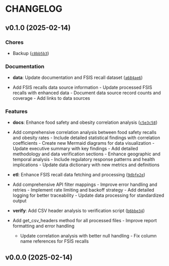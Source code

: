 # CHANGELOG


## v0.1.0 (2025-02-14)

### Chores

- Backup
  ([`c8bb5b3`](https://github.com/gsinghjay/data-dashboard/commit/c8bb5b388a382a892125d99c73c29b7e34103469))

### Documentation

- **data**: Update documentation and FSIS recall dataset
  ([`a684ae6`](https://github.com/gsinghjay/data-dashboard/commit/a684ae6fb1bc21f84b28b908328dcb162ff9948f))

- Add FSIS recalls data source information - Update processed FSIS recalls with enhanced data -
  Document data source record counts and coverage - Add links to data sources

### Features

- **docs**: Enhance food safety and obesity correlation analysis
  ([`c5e3c58`](https://github.com/gsinghjay/data-dashboard/commit/c5e3c58dfd036e13b0521794669944041d49ee77))

- Add comprehensive correlation analysis between food safety recalls and obesity rates - Include
  detailed statistical findings with correlation coefficients - Create new Mermaid diagrams for data
  visualization - Update executive summary with key findings - Add detailed methodology and data
  verification sections - Enhance geographic and temporal analysis - Include regulatory response
  patterns and health implications - Update data dictionary with new metrics and definitions

- **etl**: Enhance FSIS recall data fetching and processing
  ([`9dbfe2e`](https://github.com/gsinghjay/data-dashboard/commit/9dbfe2e3d9aee58a775cad6c98d2d069bc1e4fbb))

- Add comprehensive API filter mappings - Improve error handling and retries - Implement rate
  limiting and backoff strategy - Add detailed logging for better traceability - Update data
  processing for standardized output

- **verify**: Add CSV header analysis to verification script
  ([`b6bbe34`](https://github.com/gsinghjay/data-dashboard/commit/b6bbe349e01a5c5d82f86e44f24c13f70053aa1a))

- Add get_csv_headers method for all processed files - Improve report formatting and error handling
  - Update correlation analysis with better null handling - Fix column name references for FSIS
  recalls


## v0.0.0 (2025-02-14)
